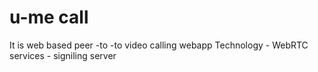 # u-me call
It is web based peer -to -to video calling webapp
Technology - WebRTC
services - signiling server
